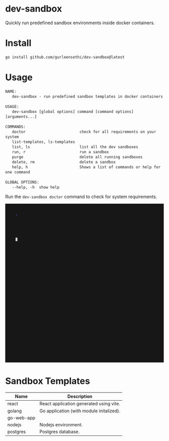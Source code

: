 # dev-sandbox

Quickly run predefined sandbox environments inside docker containers.

# Install

```bash
go install github.com/gurleensethi/dev-sandbox@latest
```

# Usage

```text
NAME:
   dev-sandbox - run predefined sandbox templates in docker containers

USAGE:
   dev-sandbox [global options] command [command options] [arguments...]

COMMANDS:
   doctor                        check for all requirements on your system
   list-templates, ls-templates  
   list, ls                      list all the dev sandboxes
   run, r                        run a sandbox
   purge                         delete all running sandboxes
   delete, rm                    delete a sandbox
   help, h                       Shows a list of commands or help for one command

GLOBAL OPTIONS:
   --help, -h  show help
```

Run the `dev-sandbox doctor` command to check for system requirements.

<img alt="Welcome to VHS" src="https://raw.githubusercontent.com/gurleensethi/dev-sandbox/main/out.gif" />

# Sandbox Templates

| Name | Description |
| ---- | ----------- |
| react | React application generated using vite.
| golang | Go application (with module initalized).
| go-web-app |  |
| nodejs | Nodejs environment.
| postgres | Postgres database.
